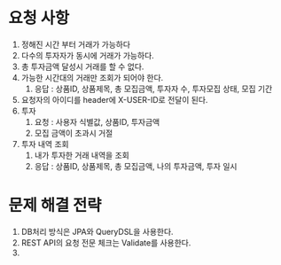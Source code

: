 # 요청 사항
1. 정해진 시간 부터 거래가 가능하다
2. 다수의 투자자가 동시에 거래가 가능하다.
3. 총 투자금액 달성시 거래를 할 수 없다.
4. 가능한 시간대의 거래만 조회가 되어야 한다.
   1. 응답 : 상품ID, 상품제목, 총 모집금액, 투자자 수, 투자모집 상태, 모집 기간
5. 요청자의 아이디를 header에 X-USER-ID로 전달이 된다.
6. 투자
   1. 요청 : 사용자 식별값, 상품ID, 투자금액
   2. 모집 금액이 초과시 거절
7. 투자 내역 조회
   1. 내가 투자한 거래 내역을 조회
   2. 응답 : 상품ID, 상품제목, 총 모집금액, 나의 투자금액, 투자 일시

# 문제 해결 전략
1. DB처리 방식은 JPA와 QueryDSL을 사용한다.
2. REST API의 요청 전문 체크는 Validate를 사용한다.
3. 